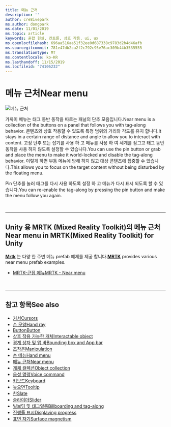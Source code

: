 ```yaml
---
title: 메뉴 근처
description: ''
author: cre8ivepark
ms.author: dongpark
ms.date: 11/01/2019
ms.topic: article
keywords: 혼합 현실, 컨트롤, 상호 작용, ui, ux
ms.openlocfilehash: 696aa516aa51f32ee0d687338c9783d2b4d46afb
ms.sourcegitcommit: 781e47db2ca2f2c792c95e76ac309b44b3535555
ms.translationtype: MT
ms.contentlocale: ko-KR
ms.lasthandoff: 11/15/2019
ms.locfileid: "74106232"
---
```

# <a name="near-menu"></a><span data-ttu-id="ee38a-103">메뉴 근처</span><span class="sxs-lookup"><span data-stu-id="ee38a-103">Near menu</span></span>

![메뉴 근처](images/UX/UX_Hero_NearMenu.jpg)

<span data-ttu-id="ee38a-105">가까이 메뉴는 태그 동반 동작을 따르는 패널의 단추 모음입니다.</span><span class="sxs-lookup"><span data-stu-id="ee38a-105">Near menu is a collection of the buttons on a panel that follows you with tag-along behavior.</span></span> <span data-ttu-id="ee38a-106">콘텐츠와 상호 작용할 수 있도록 특정 범위의 거리와 각도를 유지 합니다.</span><span class="sxs-lookup"><span data-stu-id="ee38a-106">It stays in a certain range of distance and angle to allow you to interact with content.</span></span> <span data-ttu-id="ee38a-107">고정 단추 또는 잡기를 사용 하 고 메뉴를 사용 하 여 세계를 잠그고 태그 동반 동작을 사용 하지 않도록 설정할 수 있습니다.</span><span class="sxs-lookup"><span data-stu-id="ee38a-107">You can use the pin button or grab and place the menu to make it world-locked and disable the tag-along behavior.</span></span> <span data-ttu-id="ee38a-108">이렇게 하면 부동 메뉴에 방해 하지 않고 대상 콘텐츠에 집중할 수 있습니다.</span><span class="sxs-lookup"><span data-stu-id="ee38a-108">This allows you to focus on the target content without being disturbed by the floating menu.</span></span>

<span data-ttu-id="ee38a-109">Pin 단추를 눌러 태그를 다시 사용 하도록 설정 하 고 메뉴가 다시 표시 되도록 할 수 있습니다.</span><span class="sxs-lookup"><span data-stu-id="ee38a-109">You can re-enable the tag-along by pressing the pin button and make the menu follow you again.</span></span>

<br>

---

## <a name="near-menu-in-mrtkmixed-reality-toolkit-for-unity"></a><span data-ttu-id="ee38a-110">Unity 용 MRTK (Mixed Reality Toolkit)의 메뉴 근처</span><span class="sxs-lookup"><span data-stu-id="ee38a-110">Near menu in MRTK(Mixed Reality Toolkit) for Unity</span></span>
<span data-ttu-id="ee38a-111">**[Mrtk](https://github.com/Microsoft/MixedRealityToolkit-Unity)** 는 다양 한 주변 메뉴 prefab 예제를 제공 합니다.</span><span class="sxs-lookup"><span data-stu-id="ee38a-111">**[MRTK](https://github.com/Microsoft/MixedRealityToolkit-Unity)** provides various near menu prefab examples.</span></span>

* [<span data-ttu-id="ee38a-112">MRTK-근접 메뉴</span><span class="sxs-lookup"><span data-stu-id="ee38a-112">MRTK - Near menu</span></span>](https://microsoft.github.io/MixedRealityToolkit-Unity/Documentation/README_NearMenu.html)


<br>

---


## <a name="see-also"></a><span data-ttu-id="ee38a-113">참고 항목</span><span class="sxs-lookup"><span data-stu-id="ee38a-113">See also</span></span>

* [<span data-ttu-id="ee38a-114">커서</span><span class="sxs-lookup"><span data-stu-id="ee38a-114">Cursors</span></span>](cursors.md)
* [<span data-ttu-id="ee38a-115">손 모양</span><span class="sxs-lookup"><span data-stu-id="ee38a-115">Hand ray</span></span>](point-and-commit.md)
* [<span data-ttu-id="ee38a-116">Button</span><span class="sxs-lookup"><span data-stu-id="ee38a-116">Button</span></span>](button.md)
* [<span data-ttu-id="ee38a-117">상호 작용 가능한 개체</span><span class="sxs-lookup"><span data-stu-id="ee38a-117">Interactable object</span></span>](interactable-object.md)
* [<span data-ttu-id="ee38a-118">경계 상자 및 앱 바</span><span class="sxs-lookup"><span data-stu-id="ee38a-118">Bounding box and App bar</span></span>](app-bar-and-bounding-box.md)
* [<span data-ttu-id="ee38a-119">조작은</span><span class="sxs-lookup"><span data-stu-id="ee38a-119">Manipulation</span></span>](direct-manipulation.md)
* [<span data-ttu-id="ee38a-120">손 메뉴</span><span class="sxs-lookup"><span data-stu-id="ee38a-120">Hand menu</span></span>](hand-menu.md)
* [<span data-ttu-id="ee38a-121">메뉴 근처</span><span class="sxs-lookup"><span data-stu-id="ee38a-121">Near menu</span></span>](near-menu.md)
* [<span data-ttu-id="ee38a-122">개체 컬렉션</span><span class="sxs-lookup"><span data-stu-id="ee38a-122">Object collection</span></span>](object-collection.md)
* [<span data-ttu-id="ee38a-123">음성 명령</span><span class="sxs-lookup"><span data-stu-id="ee38a-123">Voice command</span></span>](voice-input.md)
* [<span data-ttu-id="ee38a-124">키보드</span><span class="sxs-lookup"><span data-stu-id="ee38a-124">Keyboard</span></span>](keyboard.md)
* [<span data-ttu-id="ee38a-125">놓으면</span><span class="sxs-lookup"><span data-stu-id="ee38a-125">Tooltip</span></span>](tooltip.md)
* [<span data-ttu-id="ee38a-126">찬</span><span class="sxs-lookup"><span data-stu-id="ee38a-126">Slate</span></span>](slate.md)
* [<span data-ttu-id="ee38a-127">슬라이더</span><span class="sxs-lookup"><span data-stu-id="ee38a-127">Slider</span></span>](slider.md)
* [<span data-ttu-id="ee38a-128">빌보딩 및 태그얼롱</span><span class="sxs-lookup"><span data-stu-id="ee38a-128">Billboarding and tag-along</span></span>](billboarding-and-tag-along.md)
* [<span data-ttu-id="ee38a-129">진행률 표시</span><span class="sxs-lookup"><span data-stu-id="ee38a-129">Displaying progress</span></span>](progress.md)
* [<span data-ttu-id="ee38a-130">표면 자기</span><span class="sxs-lookup"><span data-stu-id="ee38a-130">Surface magnetism</span></span>](surface-magnetism.md)

